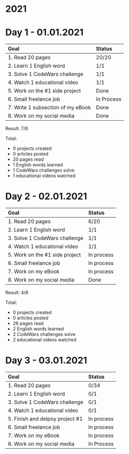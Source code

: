 # 2021

# Day 1 - 01.01.2021

| Goal  | Status  |
| :------------ | :------------ |
|  1. Read 20 pages | 20/20  |
|  2. Learn 1 English word | 1/1  |
|  3. Solve 1 CodeWars challenge | 1/1  |
|  4. Watch 1 educational video | 1/1  |
|  5. Work on the #1 side project | Done  |
|  6. Small freelance job | In Process  |
|  7. Write 1 subsection of my eBook | Done  |
|  8. Work on my social media | Done  |

Result: 7/8

Total:
- 0 projects created
- 0 articles posted
- 20 pages read
- 1 English words learned
- 1 CodeWars challenges solve
- 1 educational videos watched

# Day 2 - 02.01.2021

| Goal  | Status  |
| :------------ | :------------ |
|  1. Read 20 pages | 6/20  |
|  2. Learn 1 English word | 1/1  |
|  3. Solve 1 CodeWars challenge | 1/1  |
|  4. Watch 1 educational video | 1/1  |
|  5. Work on the #1 side project | In process  |
|  6. Small freelance job | In process  |
|  7. Work on my eBook | In process  |
|  8. Work on my social media | Done  |

Result: 4/8

Total:
- 0 projects created
- 0 articles posted
- 26 pages read
- 2 English words learned
- 2 CodeWars challenges solve
- 2 educational videos watched

# Day 3 - 03.01.2021

| Goal  | Status  |
| :------------ | :------------ |
|  1. Read 20 pages | 0/34  |
|  2. Learn 1 English word | 0/1  |
|  3. Solve 1 CodeWars challenge | 0/1  |
|  4. Watch 1 educational video | 0/1  |
|  5. Finish and delpoy project #1 | In process  |
|  6. Small freelance job | In process  |
|  7. Work on my eBook | In process  |
|  8. Work on my social media | In Process  |
